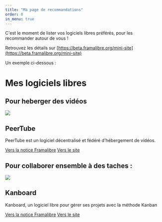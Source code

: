 ```yaml
---
title: "Ma page de recommandations"
order: 0
in_menu: true
---
```

C'est le moment de lister vos logiciels libres préférés, pour les recommander autour de vous !

Retrouvez les détails sur [https://beta.framalibre.org/mini-site](https://beta.framalibre.org/mini-site)

Un exemple ci-dessous :

# Mes logiciels libres

## Pour heberger des vidéos

<article class="framalibre-notice">
  <div>
    <img src="https://beta.framalibre.org/images/logo/PeerTube.png">
  </div>
  <div>
    <h2>PeerTube</h2>
    <p>PeerTube est un logiciel décentralisé et fédéré d'hébergement de vidéos.</p>
    <div>
      <a href="https://beta.framalibre.org/notices/peertube.html">Vers la notice Framalibre</a>
      <a href="https://joinpeertube.org/fr/">Vers le site</a>
    </div>
  </div>
</article>

## Pour collaborer ensemble à des taches :

  <article class="framalibre-notice">
    <div>
      <img src="https://framalibre.org/images/logo/Kanboard.png">
    </div>
    <div>
      <h2>Kanboard</h2>
      <p>Kanboard, un logiciel libre pour gérer ses projets avec la méthode Kanban</p>
      <div>
        <a href="https://framalibre.org/notices/kanboard.html">Vers la notice Framalibre</a>
        <a href="https://kanboard.org">Vers le site</a>
      </div>
    </div>
  </article> 